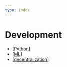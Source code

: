 ```yaml
---
type: index
---
```


# Development

- [[Python]]
- [[ML]]
- [[decentralization]]

[//begin]: # "Autogenerated link references for markdown compatibility"
[Python]: Python.md "Python"
[ML]: ML.md "Machine Learning"
[decentralization]: decentralization.md "Decentralization Related"
[//end]: # "Autogenerated link references"
